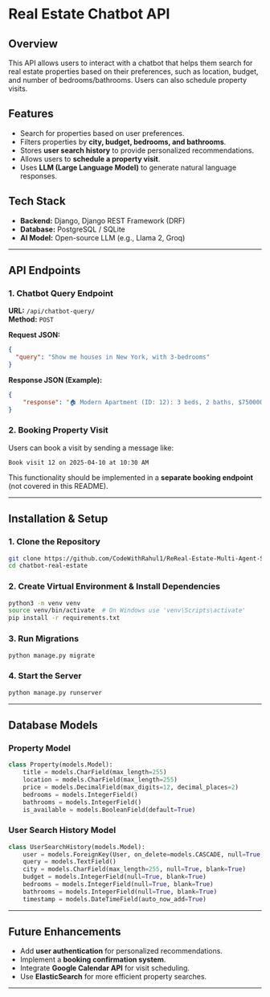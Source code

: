 # Real Estate Chatbot API

## Overview
This API allows users to interact with a chatbot that helps them search for real estate properties based on their preferences, such as location, budget, and number of bedrooms/bathrooms. Users can also schedule property visits.

## Features
- Search for properties based on user preferences.
- Filters properties by **city, budget, bedrooms, and bathrooms**.
- Stores **user search history** to provide personalized recommendations.
- Allows users to **schedule a property visit**.
- Uses **LLM (Large Language Model)** to generate natural language responses.

## Tech Stack
- **Backend:** Django, Django REST Framework (DRF)
- **Database:** PostgreSQL / SQLite
- **AI Model:** Open-source LLM (e.g., Llama 2, Groq)

---

## API Endpoints
### **1. Chatbot Query Endpoint**
**URL:** `/api/chatbot-query/`  
**Method:** `POST`

**Request JSON:**
```json
{
  "query": "Show me houses in New York, with 3-bedrooms"
}
```

**Response JSON (Example):**
```json
{
    "response": "🏠 Modern Apartment (ID: 12): 3 beds, 2 baths, $750000 in New York, NY.\n👉 Type 'Book visit 12 on YYYY-MM-DD at HH:MM AM/PM' to schedule a visit.\n\n🏠 Spacious Condo (ID: 18): 3 beds, 2 baths, $820000 in New York, NY.\n👉 Type 'Book visit 18 on YYYY-MM-DD at HH:MM AM/PM' to schedule a visit."
}
```

### **2. Booking Property Visit**
Users can book a visit by sending a message like:
```
Book visit 12 on 2025-04-10 at 10:30 AM
```
This functionality should be implemented in a **separate booking endpoint** (not covered in this README).

---

## Installation & Setup
### **1. Clone the Repository**
```bash
git clone https://github.com/CodeWithRahul1/ReReal-Estate-Multi-Agent-System.git
cd chatbot-real-estate
```

### **2. Create Virtual Environment & Install Dependencies**
```bash
python3 -m venv venv
source venv/bin/activate  # On Windows use 'venv\Scripts\activate'
pip install -r requirements.txt
```

### **3. Run Migrations**
```bash
python manage.py migrate
```

### **4. Start the Server**
```bash
python manage.py runserver
```

---

## Database Models
### **Property Model**
```python
class Property(models.Model):
    title = models.CharField(max_length=255)
    location = models.CharField(max_length=255)
    price = models.DecimalField(max_digits=12, decimal_places=2)
    bedrooms = models.IntegerField()
    bathrooms = models.IntegerField()
    is_available = models.BooleanField(default=True)
```

### **User Search History Model**
```python
class UserSearchHistory(models.Model):
    user = models.ForeignKey(User, on_delete=models.CASCADE, null=True, blank=True)
    query = models.TextField()
    city = models.CharField(max_length=255, null=True, blank=True)
    budget = models.IntegerField(null=True, blank=True)
    bedrooms = models.IntegerField(null=True, blank=True)
    bathrooms = models.IntegerField(null=True, blank=True)
    timestamp = models.DateTimeField(auto_now_add=True)
```

---

## Future Enhancements
- Add **user authentication** for personalized recommendations.
- Implement a **booking confirmation system**.
- Integrate **Google Calendar API** for visit scheduling.
- Use **ElasticSearch** for more efficient property searches.

---

